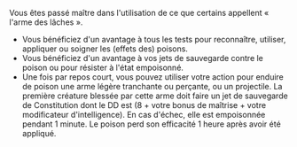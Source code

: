 ﻿---
id: general_feats_fr.md#maître-empoisonneur
name: Maître empoisonneur
---

Vous êtes passé maître dans l'utilisation de ce que certains appellent « l'arme des lâches ».

* Vous bénéficiez d'un avantage à tous les tests pour reconnaître, utiliser, appliquer ou soigner les (effets des) poisons.
* Vous bénéficiez d'un avantage à vos jets de sauvegarde contre le poison ou pour résister à l'état empoisonné.
* Une fois par repos court, vous pouvez utiliser votre action pour enduire de poison une arme légère tranchante ou perçante, ou un projectile. La première créature blessée par cette arme doit faire un jet de sauvegarde de Constitution dont le DD est (8 + votre bonus de maîtrise + votre modificateur d'intelligence). En cas d'échec, elle est empoisonnée pendant 1 minute. Le poison perd son efficacité 1 heure après avoir été appliqué.

